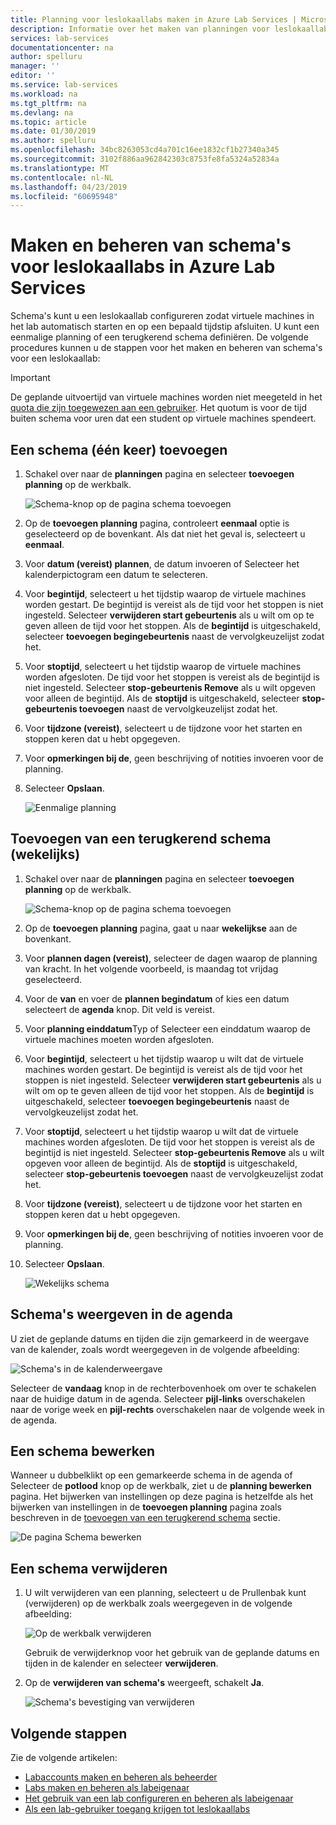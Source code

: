 ```yaml
---
title: Planning voor leslokaallabs maken in Azure Lab Services | Microsoft Docs
description: Informatie over het maken van planningen voor leslokaallabs in Azure Lab Services zodat virtuele machines in de labs opstarten en op een bepaald tijdstip afsluiten.
services: lab-services
documentationcenter: na
author: spelluru
manager: ''
editor: ''
ms.service: lab-services
ms.workload: na
ms.tgt_pltfrm: na
ms.devlang: na
ms.topic: article
ms.date: 01/30/2019
ms.author: spelluru
ms.openlocfilehash: 34bc8263053cd4a701c16ee1832cf1b27340a345
ms.sourcegitcommit: 3102f886aa962842303c8753fe8fa5324a52834a
ms.translationtype: MT
ms.contentlocale: nl-NL
ms.lasthandoff: 04/23/2019
ms.locfileid: "60695948"
---
```

# <a name="create-and-manage-schedules-for-classroom-labs-in-azure-lab-services"></a>Maken en beheren van schema's voor leslokaallabs in Azure Lab Services 
Schema's kunt u een leslokaallab configureren zodat virtuele machines in het lab automatisch starten en op een bepaald tijdstip afsluiten. U kunt een eenmalige planning of een terugkerend schema definiëren. De volgende procedures kunnen u de stappen voor het maken en beheren van schema's voor een leslokaallab: 

> [!IMPORTANT]
> De geplande uitvoertijd van virtuele machines worden niet meegeteld in het [quota die zijn toegewezen aan een gebruiker](how-to-configure-student-usage.md#set-quotas-per-user). Het quotum is voor de tijd buiten schema voor uren dat een student op virtuele machines spendeert. 

## <a name="add-a-schedule-once"></a>Een schema (één keer) toevoegen

1. Schakel over naar de **planningen** pagina en selecteer **toevoegen planning** op de werkbalk. 

    ![Schema-knop op de pagina schema toevoegen](../media/how-to-create-schedules/add-schedule-button.png)
2. Op de **toevoegen planning** pagina, controleert **eenmaal** optie is geselecteerd op de bovenkant. Als dat niet het geval is, selecteert u **eenmaal**. 
3. Voor **datum (vereist) plannen**, de datum invoeren of Selecteer het kalenderpictogram een datum te selecteren. 
4. Voor **begintijd**, selecteert u het tijdstip waarop de virtuele machines worden gestart. De begintijd is vereist als de tijd voor het stoppen is niet ingesteld. Selecteer **verwijderen start gebeurtenis** als u wilt om op te geven alleen de tijd voor het stoppen. Als de **begintijd** is uitgeschakeld, selecteer **toevoegen begingebeurtenis** naast de vervolgkeuzelijst zodat het. 
5. Voor **stoptijd**, selecteert u het tijdstip waarop de virtuele machines worden afgesloten. De tijd voor het stoppen is vereist als de begintijd is niet ingesteld. Selecteer **stop-gebeurtenis Remove** als u wilt opgeven voor alleen de begintijd. Als de **stoptijd** is uitgeschakeld, selecteer **stop-gebeurtenis toevoegen** naast de vervolgkeuzelijst zodat het.
6. Voor **tijdzone (vereist)**, selecteert u de tijdzone voor het starten en stoppen keren dat u hebt opgegeven. 
7. Voor **opmerkingen bij de**, geen beschrijving of notities invoeren voor de planning. 
8. Selecteer **Opslaan**. 

    ![Eenmalige planning](../media/how-to-create-schedules/add-schedule-page.png)

## <a name="add-a-recurring-schedule-weekly"></a>Toevoegen van een terugkerend schema (wekelijks)

1. Schakel over naar de **planningen** pagina en selecteer **toevoegen planning** op de werkbalk. 

    ![Schema-knop op de pagina schema toevoegen](../media/how-to-create-schedules/add-schedule-button.png)
2. Op de **toevoegen planning** pagina, gaat u naar **wekelijkse** aan de bovenkant. 
3. Voor **plannen dagen (vereist)**, selecteer de dagen waarop de planning van kracht. In het volgende voorbeeld, is maandag tot vrijdag geselecteerd. 
4. Voor de **van** en voer de **plannen begindatum** of kies een datum selecteert de **agenda** knop. Dit veld is vereist. 
5. Voor **planning einddatum**Typ of Selecteer een einddatum waarop de virtuele machines moeten worden afgesloten. 
6. Voor **begintijd**, selecteert u het tijdstip waarop u wilt dat de virtuele machines worden gestart. De begintijd is vereist als de tijd voor het stoppen is niet ingesteld. Selecteer **verwijderen start gebeurtenis** als u wilt om op te geven alleen de tijd voor het stoppen. Als de **begintijd** is uitgeschakeld, selecteer **toevoegen begingebeurtenis** naast de vervolgkeuzelijst zodat het. 
7. Voor **stoptijd**, selecteert u het tijdstip waarop u wilt dat de virtuele machines worden afgesloten. De tijd voor het stoppen is vereist als de begintijd is niet ingesteld. Selecteer **stop-gebeurtenis Remove** als u wilt opgeven voor alleen de begintijd. Als de **stoptijd** is uitgeschakeld, selecteer **stop-gebeurtenis toevoegen** naast de vervolgkeuzelijst zodat het.
8. Voor **tijdzone (vereist)**, selecteert u de tijdzone voor het starten en stoppen keren dat u hebt opgegeven.  
9. Voor **opmerkingen bij de**, geen beschrijving of notities invoeren voor de planning. 
10. Selecteer **Opslaan**. 

    ![Wekelijks schema](../media/how-to-create-schedules/add-schedule-page-weekly.png)

## <a name="view-schedules-in-calendar"></a>Schema's weergeven in de agenda
U ziet de geplande datums en tijden die zijn gemarkeerd in de weergave van de kalender, zoals wordt weergegeven in de volgende afbeelding:

![Schema's in de kalenderweergave](../media/how-to-create-schedules/schedules-in-calendar.png)

Selecteer de **vandaag** knop in de rechterbovenhoek om over te schakelen naar de huidige datum in de agenda. Selecteer **pijl-links** overschakelen naar de vorige week en **pijl-rechts** overschakelen naar de volgende week in de agenda. 

## <a name="edit-a-schedule"></a>Een schema bewerken
Wanneer u dubbelklikt op een gemarkeerde schema in de agenda of Selecteer de **potlood** knop op de werkbalk, ziet u de **planning bewerken** pagina. Het bijwerken van instellingen op deze pagina is hetzelfde als het bijwerken van instellingen in de **toevoegen planning** pagina zoals beschreven in de [toevoegen van een terugkerend schema](#add-a-recurring-schedule-weekly) sectie. 

![De pagina Schema bewerken](../media/how-to-create-schedules/edit-schedule-page.png)

## <a name="delete-a-schedule"></a>Een schema verwijderen

1. U wilt verwijderen van een planning, selecteert u de Prullenbak kunt (verwijderen) op de werkbalk zoals weergegeven in de volgende afbeelding:

    ![Op de werkbalk verwijderen](../media/how-to-create-schedules/delete-schedule-button.png)

    Gebruik de verwijderknop voor het gebruik van de geplande datums en tijden in de kalender en selecteer **verwijderen**. 
2. Op de **verwijderen van schema's** weergeeft, schakelt **Ja**.

    ![Schema's bevestiging van verwijderen](../media/how-to-create-schedules/delete-schedules-confirmation.png)




## <a name="next-steps"></a>Volgende stappen
Zie de volgende artikelen:

- [Labaccounts maken en beheren als beheerder](how-to-manage-lab-accounts.md)
- [Labs maken en beheren als labeigenaar](how-to-manage-classroom-labs.md)
- [Het gebruik van een lab configureren en beheren als labeigenaar](how-to-configure-student-usage.md)
- [Als een lab-gebruiker toegang krijgen tot leslokaallabs](how-to-use-classroom-lab.md)
